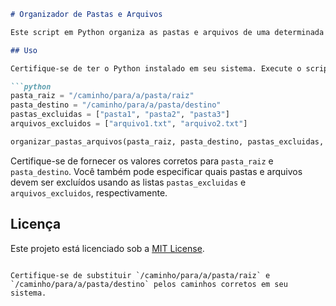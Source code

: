 ```markdown
# Organizador de Pastas e Arquivos

Este script em Python organiza as pastas e arquivos de uma determinada pasta raiz de acordo com a data de modificação. Ele move as subpastas e arquivos para uma nova estrutura de diretórios baseada no ano e mês da modificação.

## Uso

Certifique-se de ter o Python instalado em seu sistema. Execute o script fornecendo os seguintes parâmetros:

```python
pasta_raiz = "/caminho/para/a/pasta/raiz"
pasta_destino = "/caminho/para/a/pasta/destino"
pastas_excluidas = ["pasta1", "pasta2", "pasta3"]
arquivos_excluidos = ["arquivo1.txt", "arquivo2.txt"]

organizar_pastas_arquivos(pasta_raiz, pasta_destino, pastas_excluidas, arquivos_excluidos)
```

Certifique-se de fornecer os valores corretos para `pasta_raiz` e `pasta_destino`. Você também pode especificar quais pastas e arquivos devem ser excluídos usando as listas `pastas_excluidas` e `arquivos_excluidos`, respectivamente.

## Licença

Este projeto está licenciado sob a [MIT License](LICENSE).
```

Certifique-se de substituir `/caminho/para/a/pasta/raiz` e `/caminho/para/a/pasta/destino` pelos caminhos corretos em seu sistema.